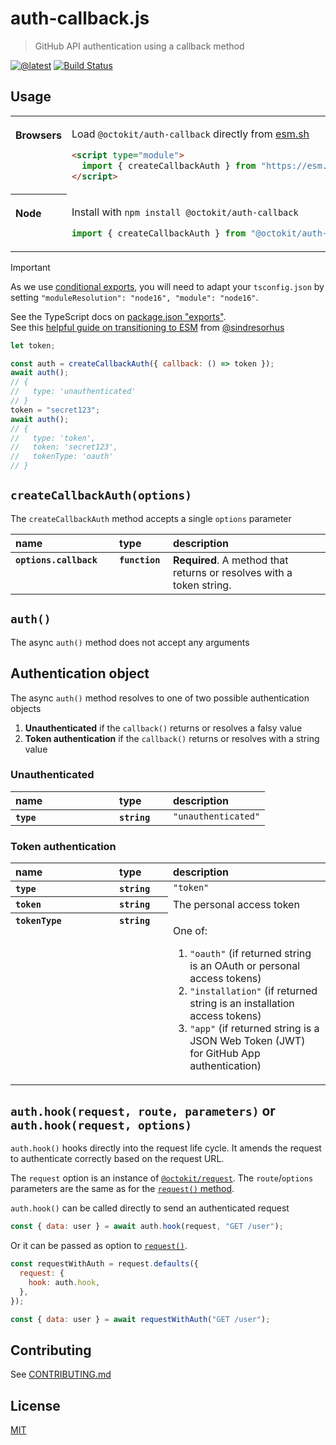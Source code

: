 # auth-callback.js

> GitHub API authentication using a callback method

[![@latest](https://img.shields.io/npm/v/@octokit/auth-callback.svg)](https://www.npmjs.com/package/@octokit/auth-callback)
[![Build Status](https://github.com/octokit/auth-callback.js/workflows/Test/badge.svg)](https://github.com/octokit/auth-callback.js/actions?query=workflow%3ATest+branch%3Amain)

## Usage

<table>
<tbody valign=top align=left>
<tr><th>

Browsers

</th><td width=100%>

Load `@octokit/auth-callback` directly from [esm.sh](https://esm.sh)

```html
<script type="module">
  import { createCallbackAuth } from "https://esm.sh/@octokit/auth-callback";
</script>
```

</td></tr>
<tr><th>

Node

</th><td>

Install with `npm install @octokit/auth-callback`

```js
import { createCallbackAuth } from "@octokit/auth-callback";
```

</td></tr>
</tbody>
</table>

> [!IMPORTANT]
> As we use [conditional exports](https://nodejs.org/api/packages.html#conditional-exports), you will need to adapt your `tsconfig.json` by setting `"moduleResolution": "node16", "module": "node16"`.
>
> See the TypeScript docs on [package.json "exports"](https://www.typescriptlang.org/docs/handbook/modules/reference.html#packagejson-exports).<br>
> See this [helpful guide on transitioning to ESM](https://gist.github.com/sindresorhus/a39789f98801d908bbc7ff3ecc99d99c) from [@sindresorhus](https://github.com/sindresorhus)

```js
let token;

const auth = createCallbackAuth({ callback: () => token });
await auth();
// {
//   type: 'unauthenticated'
// }
token = "secret123";
await auth();
// {
//   type: 'token',
//   token: 'secret123',
//   tokenType: 'oauth'
// }
```

## `createCallbackAuth(options)`

The `createCallbackAuth` method accepts a single `options` parameter

<table width="100%">
  <thead align=left>
    <tr>
      <th width=150>
        name
      </th>
      <th width=70>
        type
      </th>
      <th>
        description
      </th>
    </tr>
  </thead>
  <tbody align=left valign=top>
    <tr>
      <th>
        <code>options.callback</code>
      </th>
      <th>
        <code>function</code>
      </th>
      <td>
        <strong>Required</strong>. A method that returns or resolves with a token string.
      </td>
    </tr>
  </tbody>
</table>

## `auth()`

The async `auth()` method does not accept any arguments

## Authentication object

The async `auth()` method resolves to one of two possible authentication objects

1. **Unauthenticated** if the `callback()` returns or resolves a falsy value
2. **Token authentication** if the `callback()` returns or resolves with a string value

### Unauthenticated

<table width="100%">
  <thead align=left>
    <tr>
      <th width=150>
        name
      </th>
      <th width=70>
        type
      </th>
      <th>
        description
      </th>
    </tr>
  </thead>
  <tbody align=left valign=top>
    <tr>
      <th>
        <code>type</code>
      </th>
      <th>
        <code>string</code>
      </th>
      <td>
        <code>"unauthenticated"</code>
      </td>
    </tr>
  </tbody>
</table>

### Token authentication

<table width="100%">
  <thead align=left>
    <tr>
      <th width=150>
        name
      </th>
      <th width=70>
        type
      </th>
      <th>
        description
      </th>
    </tr>
  </thead>
  <tbody align=left valign=top>
    <tr>
      <th>
        <code>type</code>
      </th>
      <th>
        <code>string</code>
      </th>
      <td>
        <code>"token"</code>
      </td>
    </tr>
    <tr>
      <th>
        <code>token</code>
      </th>
      <th>
        <code>string</code>
      </th>
      <td>
        The personal access token
      </td>
    </tr>
    <tr>
      <th>
        <code>tokenType</code>
      </th>
      <th>
        <code>string</code>
      </th>
      <td>

One of:

1. <code>"oauth"</code> (if returned string is an OAuth or personal access tokens)
2. <code>"installation"</code> (if returned string is an installation access tokens)
3. <code>"app"</code> (if returned string is a JSON Web Token (JWT) for GitHub App authentication)

</td>
    </tr>
  </tbody>
</table>

## `auth.hook(request, route, parameters)` or `auth.hook(request, options)`

`auth.hook()` hooks directly into the request life cycle. It amends the request to authenticate correctly based on the request URL.

The `request` option is an instance of [`@octokit/request`](https://github.com/octokit/request.js#readme). The `route`/`options` parameters are the same as for the [`request()` method](https://github.com/octokit/request.js#request).

`auth.hook()` can be called directly to send an authenticated request

```js
const { data: user } = await auth.hook(request, "GET /user");
```

Or it can be passed as option to [`request()`](https://github.com/octokit/request.js#request).

```js
const requestWithAuth = request.defaults({
  request: {
    hook: auth.hook,
  },
});

const { data: user } = await requestWithAuth("GET /user");
```

## Contributing

See [CONTRIBUTING.md](CONTRIBUTING.md)

## License

[MIT](LICENSE)
